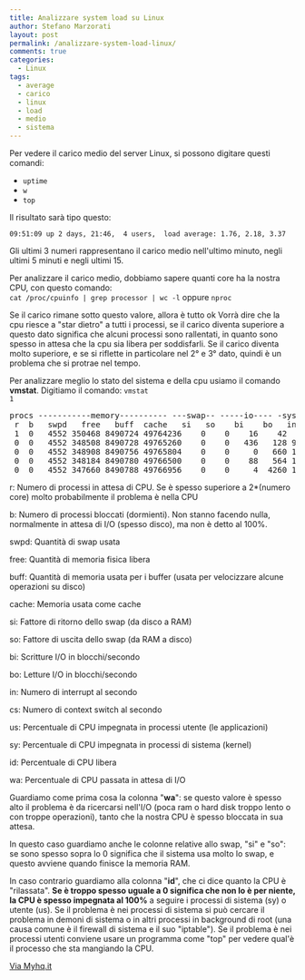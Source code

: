```yaml
---
title: Analizzare system load su Linux
author: Stefano Marzorati
layout: post
permalink: /analizzare-system-load-linux/
comments: true
categories:
  - Linux
tags:
  - average
  - carico
  - linux
  - load
  - medio
  - sistema
---
```


Per vedere il carico medio del server Linux, si possono digitare questi comandi:   
- <code>uptime</code>   
- <code>w</code>   
- <code>top</code>   

Il risultato sarà tipo questo:
<pre><code>09:51:09 up 2 days, 21:46,  4 users,  load average: 1.76, 2.18, 3.37</code></pre>

Gli ultimi 3 numeri rappresentano il carico medio nell'ultimo minuto, negli ultimi 5 minuti e negli ultimi 15.

Per analizzare il carico medio, dobbiamo sapere quanti core ha la nostra CPU, con questo comando:   
<code>cat /proc/cpuinfo | grep processor | wc -l</code> oppure <code>nproc</code>

Se il carico rimane sotto questo valore, allora è tutto ok
Vorrà dire che la cpu riesce a "star dietro" a tutti i processi, se il carico diventa superiore a questo dato significa che alcuni processi sono rallentati, in quanto sono spesso in attesa che la cpu sia libera per soddisfarli.
Se il carico diventa molto superiore, e se si riflette in particolare nel 2° e 3° dato, quindi è un problema che si protrae nel tempo.

Per analizzare meglio lo stato del sistema e della cpu usiamo il comando <strong>vmstat</strong>.
Digitiamo il comando: <code>vmstat 1</code>

<pre>
procs -----------memory---------- ---swap-- -----io---- -system-- ------cpu-----
 r  b   swpd   free   buff  cache   si   so    bi    bo   in   cs us sy id wa st
 1  0   4552 350468 8490724 49764236    0    0    16    42    7    1  1  1 97  1  0
 0  0   4552 348508 8490728 49765260    0    0   436   128 9811 22726  2  1 96  1  0
 0  0   4552 348908 8490756 49765804    0    0     0   660 12895 38834  3  1 95  0  0
 0  0   4552 348184 8490780 49766500    0    0    88   564 13221 38769  3  2 94  1  0
 0  0   4552 347660 8490788 49766956    0    0     4  4260 16405 52879  5  3 92  0  0
</pre>

r: Numero di processi in attesa di CPU. Se è spesso superiore a 2*(numero core) molto probabilmente il problema è nella CPU

b: Numero di processi bloccati (dormienti). Non stanno facendo nulla, normalmente in attesa di I/O (spesso disco), ma non è detto al 100%.

swpd: Quantità di swap usata

free: Quantità di memoria fisica libera

buff: Quantità di memoria usata per i buffer (usata per velocizzare alcune operazioni su disco)

cache: Memoria usata come cache

si: Fattore di ritorno dello swap (da disco a RAM)

so: Fattore di uscita dello swap (da RAM a disco)

bi: Scritture I/O in blocchi/secondo

bo: Letture I/O in blocchi/secondo

in: Numero di interrupt al secondo

cs: Numero di context switch al secondo

us: Percentuale di CPU impegnata in processi utente (le applicazioni)

sy: Percentuale di CPU impegnata in processi di sistema (kernel)

id: Percentuale di CPU libera

wa: Percentuale di CPU passata in attesa di I/O


Guardiamo come prima cosa la colonna "<strong>wa</strong>": se questo valore è spesso alto il problema è da ricercarsi nell'I/O (poca ram o hard disk troppo lento o con troppe operazioni), tanto che la nostra CPU è spesso bloccata in sua attesa.

In questo caso guardiamo anche le colonne relative allo swap, "si" e "so": se sono spesso sopra lo 0 significa che il sistema usa molto lo swap, e questo avviene quando finisce la memoria RAM.

In caso contrario guardiamo alla colonna "<strong>id</strong>", che ci dice quanto la CPU è "rilassata". <strong>Se è troppo spesso uguale a 0 significa che non lo è per niente, la CPU è spesso impegnata al 100%</strong> a seguire i processi di sistema (sy) o utente (us). Se il problema è nei processi di sistema si può cercare il problema in demoni di sistema o in altri processi in background di root (una causa comune è il firewall di sistema e il suo "iptable"). Se il problema è nei processi utenti conviene usare un programma come "top" per vedere qual'è il processo che sta mangiando la CPU.

<a href="http://myhq.it/analizzare-un-alto-carico-di-sistema-su-linux" target="_blank">Via Myhq.it</a>
